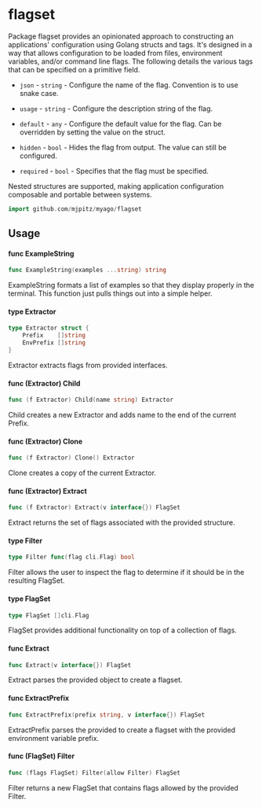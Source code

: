 # flagset

Package flagset provides an opinionated approach to constructing an
applications' configuration using Golang structs and tags. It's designed in a
way that allows configuration to be loaded from files, environment variables,
and/or command line flags. The following details the various tags that can be
specified on a primitive field.

- `json` - `string` - Configure the name of the flag. Convention is to use snake
  case.

- `usage` - `string` - Configure the description string of the flag.

- `default` - `any` - Configure the default value for the flag. Can be
  overridden by setting the value on the struct.

- `hidden` - `bool` - Hides the flag from output. The value can still be
  configured.

- `required` - `bool` - Specifies that the flag must be specified.

Nested structures are supported, making application configuration composable and
portable between systems.

```go
import github.com/mjpitz/myago/flagset
```

## Usage

#### func ExampleString

```go
func ExampleString(examples ...string) string
```

ExampleString formats a list of examples so that they display properly in the
terminal. This function just pulls things out into a simple helper.

#### type Extractor

```go
type Extractor struct {
	Prefix    []string
	EnvPrefix []string
}
```

Extractor extracts flags from provided interfaces.

#### func (Extractor) Child

```go
func (f Extractor) Child(name string) Extractor
```

Child creates a new Extractor and adds name to the end of the current Prefix.

#### func (Extractor) Clone

```go
func (f Extractor) Clone() Extractor
```

Clone creates a copy of the current Extractor.

#### func (Extractor) Extract

```go
func (f Extractor) Extract(v interface{}) FlagSet
```

Extract returns the set of flags associated with the provided structure.

#### type Filter

```go
type Filter func(flag cli.Flag) bool
```

Filter allows the user to inspect the flag to determine if it should be in the
resulting FlagSet.

#### type FlagSet

```go
type FlagSet []cli.Flag
```

FlagSet provides additional functionality on top of a collection of flags.

#### func Extract

```go
func Extract(v interface{}) FlagSet
```

Extract parses the provided object to create a flagset.

#### func ExtractPrefix

```go
func ExtractPrefix(prefix string, v interface{}) FlagSet
```

ExtractPrefix parses the provided to create a flagset with the provided
environment variable prefix.

#### func (FlagSet) Filter

```go
func (flags FlagSet) Filter(allow Filter) FlagSet
```

Filter returns a new FlagSet that contains flags allowed by the provided Filter.
